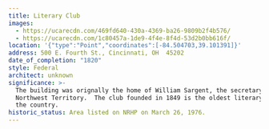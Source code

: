 ```yaml
---
title: Literary Club
images:
  - https://ucarecdn.com/469fd640-430a-4369-ba26-9809b2f4b576/
  - https://ucarecdn.com/1c80457a-1de9-4f4e-8f4d-53d2b0bb616f/
location: '{"type":"Point","coordinates":[-84.504703,39.101391]}'
address: 500 E. Fourth St., Cincinnati, OH  45202
date_of_completion: "1820"
style: Federal
architect: unknown
significance: >-
  The building was orignally the home of William Sargent, the secretary of the
  Northwest Territory.  The club founded in 1849 is the oldest literary club in
  the country.
historic_status: Area listed on NRHP on March 26, 1976.
---
```

